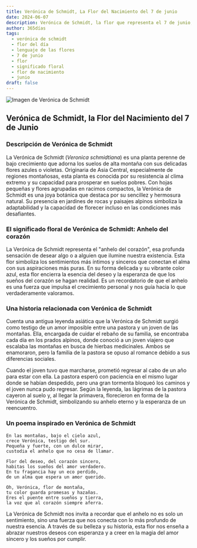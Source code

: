 ```yaml
---
title: Verónica de Schmidt, La Flor del Nacimiento del 7 de junio
date: 2024-06-07
description: Verónica de Schmidt, la flor que representa el 7 de junio, simboliza Anhelo del corazón. Descubre su fascinante historia, significado en el lenguaje de las flores y una poesía que celebra su belleza.
author: 365días
tags:
  - verónica de schmidt
  - flor del día
  - lenguaje de las flores
  - 7 de junio
  - flor
  - significado floral
  - flor de nacimiento
  - junio
draft: false
---
```



![Imagen de Verónica de Schmidt](https://cdn.pixabay.com/photo/2013/07/26/05/45/large-speedwell-167462_1280.jpg#center)


## Verónica de Schmidt, la Flor del Nacimiento del 7 de Junio

### Descripción de Verónica de Schmidt

La Verónica de Schmidt (_Veronica schmidtiana_) es una planta perenne de bajo crecimiento que adorna los suelos de alta montaña con sus delicadas flores azules o violetas. Originaria de Asia Central, especialmente de regiones montañosas, esta planta es conocida por su resistencia al clima extremo y su capacidad para prosperar en suelos pobres. Con hojas pequeñas y flores agrupadas en racimos compactos, la Verónica de Schmidt es una joya botánica que destaca por su sencillez y hermosura natural. Su presencia en jardines de rocas y paisajes alpinos simboliza la adaptabilidad y la capacidad de florecer incluso en las condiciones más desafiantes.

### El significado floral de Verónica de Schmidt: Anhelo del corazón

La Verónica de Schmidt representa el "anhelo del corazón", esa profunda sensación de desear algo o a alguien que ilumine nuestra existencia. Esta flor simboliza los sentimientos más íntimos y sinceros que conectan el alma con sus aspiraciones más puras. En su forma delicada y su vibrante color azul, esta flor encierra la esencia del deseo y la esperanza de que los sueños del corazón se hagan realidad. Es un recordatorio de que el anhelo es una fuerza que impulsa el crecimiento personal y nos guía hacia lo que verdaderamente valoramos.

### Una historia relacionada con Verónica de Schmidt

Cuenta una antigua leyenda asiática que la Verónica de Schmidt surgió como testigo de un amor imposible entre una pastora y un joven de las montañas. Ella, encargada de cuidar el rebaño de su familia, se encontraba cada día en los prados alpinos, donde conoció a un joven viajero que escalaba las montañas en busca de hierbas medicinales. Ambos se enamoraron, pero la familia de la pastora se opuso al romance debido a sus diferencias sociales.

Cuando el joven tuvo que marcharse, prometió regresar al cabo de un año para estar con ella. La pastora esperó con paciencia en el mismo lugar donde se habían despedido, pero una gran tormenta bloqueó los caminos y el joven nunca pudo regresar. Según la leyenda, las lágrimas de la pastora cayeron al suelo y, al llegar la primavera, florecieron en forma de la Verónica de Schmidt, simbolizando su anhelo eterno y la esperanza de un reencuentro.

### Un poema inspirado en Verónica de Schmidt

```
En las montañas, bajo el cielo azul,  
crece Verónica, testigo del sur.  
Pequeña y fuerte, con un dulce mirar,  
custodia el anhelo que no cesa de llamar.  

Flor del deseo, del corazón sincero,  
habitas los sueños del amor verdadero.  
En tu fragancia hay un eco perdido,  
de un alma que espera un amor querido.  

Oh, Verónica, flor de montaña,  
tu color guarda promesas y hazañas.  
Eres el puente entre sueños y tierra,  
la voz que al corazón siempre aferra.  
```

La Verónica de Schmidt nos invita a recordar que el anhelo no es solo un sentimiento, sino una fuerza que nos conecta con lo más profundo de nuestra esencia. A través de su belleza y su historia, esta flor nos enseña a abrazar nuestros deseos con esperanza y a creer en la magia del amor sincero y los sueños por cumplir.